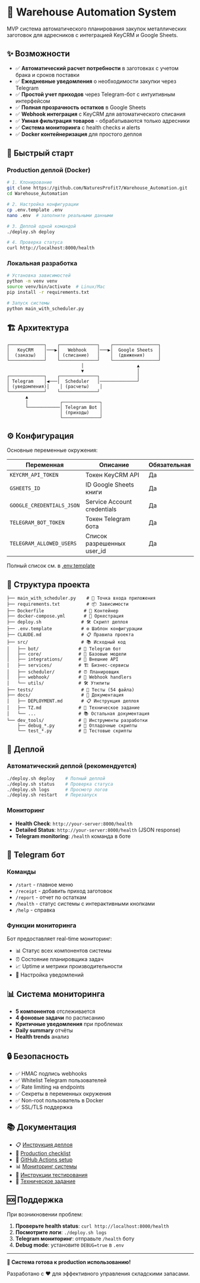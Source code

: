 # 🏪 Warehouse Automation System

MVP система автоматического планирования закупок металлических заготовок для адресников с интеграцией KeyCRM и Google Sheets.

## ✨ Возможности

- ✅ **Автоматический расчет потребности** в заготовках с учетом брака и сроков поставки
- ✅ **Ежедневные уведомления** о необходимости закупки через Telegram
- ✅ **Простой учет приходов** через Telegram-бот с интуитивным интерфейсом  
- ✅ **Полная прозрачность остатков** в Google Sheets
- ✅ **Webhook интеграция** с KeyCRM для автоматического списания
- ✅ **Умная фильтрация товаров** - обрабатываются только адресники
- ✅ **Система мониторинга** с health checks и alerts
- ✅ **Docker контейнеризация** для простого деплоя

## 🚀 Быстрый старт

### Production деплой (Docker)

```bash
# 1. Клонирование
git clone https://github.com/NaturesProfit7/Warehouse_Automation.git
cd Warehouse_Automation

# 2. Настройка конфигурации
cp .env.template .env
nano .env  # заполните реальными данными

# 3. Деплой одной командой
./deploy.sh deploy

# 4. Проверка статуса
curl http://localhost:8000/health
```

### Локальная разработка

```bash
# Установка зависимостей
python -m venv venv
source venv/bin/activate  # Linux/Mac
pip install -r requirements.txt

# Запуск системы
python main_with_scheduler.py
```

## 🏗️ Архитектура

```
┌─────────────┐    ┌──────────────┐    ┌─────────────────┐
│   KeyCRM    │───▶│   Webhook    │───▶│  Google Sheets  │
│  (заказы)   │    │ (списание)   │    │  (движения)     │
└─────────────┘    └──────────────┘    └─────────────────┘
                            │                    ▲
                            ▼                    │
┌─────────────┐    ┌──────────────┐              │
│ Telegram    │◀───│  Scheduler   │──────────────┘
│ (уведомления)│    │ (расчеты)    │
└─────────────┘    └──────────────┘
       ▲                    
       │            ┌──────────────┐
       └────────────│ Telegram Bot │
                    │ (приходы)    │
                    └──────────────┘
```

## ⚙️ Конфигурация

Основные переменные окружения:

| Переменная | Описание | Обязательная |
|------------|----------|--------------|
| `KEYCRM_API_TOKEN` | Токен KeyCRM API | Да |
| `GSHEETS_ID` | ID Google Sheets книги | Да |
| `GOOGLE_CREDENTIALS_JSON` | Service Account credentials | Да |
| `TELEGRAM_BOT_TOKEN` | Токен Telegram бота | Да |
| `TELEGRAM_ALLOWED_USERS` | Список разрешенных user_id | Да |

Полный список см. в [.env.template](.env.template)

## 📁 Структура проекта

```
├── main_with_scheduler.py    # 🚀 Точка входа приложения
├── requirements.txt          # 📦 Зависимости
├── Dockerfile               # 🐳 Контейнер
├── docker-compose.yml       # 🎼 Оркестрация
├── deploy.sh               # 🛠️ Скрипт деплоя
├── .env.template           # ⚙️ Шаблон конфигурации
├── CLAUDE.md               # 📋 Правила проекта
├── src/                    # 📚 Исходный код
│   ├── bot/               # 🤖 Telegram бот
│   ├── core/              # 💎 Базовые модели
│   ├── integrations/      # 🔗 Внешние API
│   ├── services/          # 🏗️ Бизнес-сервисы  
│   ├── scheduler/         # ⏰ Планировщик
│   ├── webhook/           # 🔗 Webhook handlers
│   └── utils/             # 🛠️ Утилиты
├── tests/                  # 🧪 Тесты (54 файла)
├── docs/                   # 📖 Документация
│   ├── DEPLOYMENT.md       # 📋 Инструкция деплоя
│   ├── TZ.md              # 📝 Техническое задание
│   └── ...                # 📚 Остальная документация
└── dev_tools/             # 🔧 Инструменты разработки
    ├── debug_*.py         # 🐛 Отладочные скрипты
    └── test_*.py          # 🧪 Тестовые скрипты
```

## 🚢 Деплой

### Автоматический деплой (рекомендуется)
```bash
./deploy.sh deploy    # Полный деплой
./deploy.sh status    # Проверка статуса  
./deploy.sh logs      # Просмотр логов
./deploy.sh restart   # Перезапуск
```

### Мониторинг
- **Health Check**: `http://your-server:8000/health`
- **Detailed Status**: `http://your-server:8000/health` (JSON response)
- **Telegram monitoring**: `/health` команда в боте

## 🤖 Telegram бот

### Команды
- `/start` - главное меню
- `/receipt` - добавить приход заготовок
- `/report` - отчет по остаткам  
- `/health` - статус системы с интерактивными кнопками
- `/help` - справка

### Функции мониторинга
Бот предоставляет real-time мониторинг:
- 📊 Статус всех компонентов системы
- ⏰ Состояние планировщика задач
- 📈 Uptime и метрики производительности  
- 🔔 Настройка уведомлений

## 📊 Система мониторинга

- **5 компонентов** отслеживается
- **4 фоновые задачи** по расписанию
- **Критичные уведомления** при проблемах
- **Daily summary** отчёты
- **Health trends** анализ

## 🔒 Безопасность

- ✅ HMAC подпись webhooks
- ✅ Whitelist Telegram пользователей  
- ✅ Rate limiting на endpoints
- ✅ Секреты в переменных окружения
- ✅ Non-root пользователь в Docker
- ✅ SSL/TLS поддержка

## 📚 Документация

- 📋 [Инструкция деплоя](docs/DEPLOYMENT.md)  
- 🎯 [Production checklist](docs/PRODUCTION_CHECKLIST.md)
- 🔄 [GitHub Actions setup](docs/GITHUB_ACTIONS_SETUP.md)
- 📊 [Мониторинг системы](docs/README_MONITORING.md)
- 🧪 [Инструкции тестирования](docs/TESTING_INSTRUCTIONS.md)
- 📝 [Техническое задание](docs/TZ.md)

## 🆘 Поддержка

При возникновении проблем:

1. **Проверьте health status**: `curl http://localhost:8000/health`
2. **Посмотрите логи**: `./deploy.sh logs`  
3. **Telegram мониторинг**: отправьте `/health` боту
4. **Debug mode**: установите `DEBUG=true` в `.env`

---

**🎯 Система готова к production использованию!**

Разработано с ❤️ для эффективного управления складскими запасами.